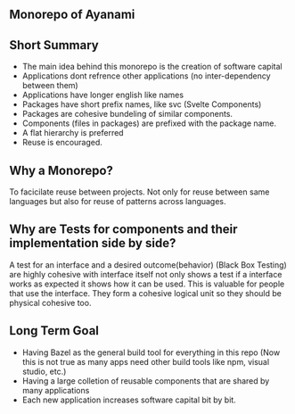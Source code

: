 ## Monorepo of Ayanami

## Short Summary
- The main idea behind this monorepo is the creation of software capital
- Applications dont refrence other applications (no inter-dependency between them)
- Applications have longer english like names
- Packages have short prefix names, like svc (Svelte Components)
- Packages are cohesive bundeling of similar components.
- Components (files in packages) are prefixed with the package name.
- A flat hierarchy is preferred
- Reuse is encouraged.

## Why a Monorepo?

To facicilate reuse between projects. Not only for reuse between same languages but also for reuse of patterns across languages.

## Why are Tests for components and their implementation side by side?
A test for an interface and a desired outcome(behavior) (Black Box Testing) are highly cohesive with interface itself not only shows a test if a interface works as expected it shows how it can be used. This is valuable for people that use the interface. They form a cohesive logical unit so they should be physical cohesive too.

## Long Term Goal
- Having Bazel as the general build tool for everything in this repo (Now this is not true as many apps need other build tools like npm, visual studio, etc.)
- Having a large colletion of reusable components that are shared by many applications
- Each new application increases software capital bit by bit.

